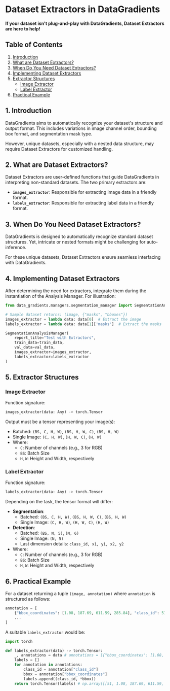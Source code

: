 # Dataset Extractors in DataGradients

**If your dataset isn't plug-and-play with DataGradients, Dataset Extractors are here to help!**

## Table of Contents
1. [Introduction](#1-introduction)
2. [What are Dataset Extractors?](#2-what-are-dataset-extractors)
3. [When Do You Need Dataset Extractors?](#3-when-do-you-need-dataset-extractors)
4. [Implementing Dataset Extractors](#4-implementing-dataset-extractors)
5. [Extractor Structures](#5-extractor-structures)
   - [Image Extractor](#image-extractor)
   - [Label Extractor](#label-extractor)
6. [Practical Example](#6-practical-example)


## 1. Introduction
DataGradients aims to automatically recognize your dataset's structure and output format. 
This includes variations in image channel order, bounding box format, and segmentation mask type. 

However, unique datasets, especially with a nested data structure, may require Dataset Extractors for customized handling.


## 2. What are Dataset Extractors?
Dataset Extractors are user-defined functions that guide DataGradients in interpreting non-standard datasets. 
The two primary extractors are:
- **`images_extractor`**: Responsible for extracting image data in a friendly format.
- **`labels_extractor`**: Responsible for extracting label data in a friendly format.


## 3. When Do You Need Dataset Extractors?
DataGradients is designed to automatically recognize standard dataset structures. 
Yet, intricate or nested formats might be challenging for auto-inference. 

For these unique datasets, Dataset Extractors ensure seamless interfacing with DataGradients.


## 4. Implementing Dataset Extractors
After determining the need for extractors, integrate them during the instantiation of the Analysis Manager. 
For illustration:

```python
from data_gradients.managers.segmentation_manager import SegmentationAnalysisManager

# Sample dataset returns: (image, {"masks", "bboxes"})
images_extractor = lambda data: data[0]  # Extract the image
labels_extractor = lambda data: data[1]['masks']  # Extract the masks

SegmentationAnalysisManager(
    report_title="Test with Extractors",
    train_data=train_data,
    val_data=val_data,
    images_extractor=images_extractor, 
    labels_extractor=labels_extractor
)
```

## 5. Extractor Structures

### Image Extractor
Function signature:
```python
images_extractor(data: Any) -> torch.Tensor
```
Output must be a tensor representing your image(s):
  - Batched: `(BS, C, H, W)`, `(BS, H, W, C)`, `(BS, H, W)`
  - Single Image: `(C, H, W)`, `(H, W, C)`, `(H, W)`
  - Where:
    - `C`: Number of channels (e.g., 3 for RGB)
    - `BS`: Batch Size
    - `H`, `W`: Height and Width, respectively

### Label Extractor
Function signature:
```python
labels_extractor(data: Any) -> torch.Tensor
```
Depending on the task, the tensor format will differ:

- **Segmentation**:
  - Batched: `(BS, C, H, W)`, `(BS, H, W, C)`, `(BS, H, W)`
  - Single Image: `(C, H, W)`, `(H, W, C)`, `(H, W)`
- **Detection**:
  - Batched: `(BS, N, 5)`, `(N, 6)`
  - Single Image: `(N, 5)`
  - Last dimension details: `class_id, x1, y1, x2, y2`
- Where:
  - `C`: Number of channels (e.g., 3 for RGB)
  - `BS`: Batch Size
  - `H`, `W`: Height and Width, respectively

## 6. Practical Example
For a dataset returning a tuple `(image, annotation)` where `annotation` is structured as follows:

```python
annotation = [
    {"bbox_coordinates": [1.08, 187.69, 611.59, 285.84], "class_id": 51},
    ...
]
```

A suitable `labels_extractor` would be:

```python
import torch

def labels_extractor(data) -> torch.Tensor:
    _, annotations = data # annotations = [{"bbox_coordinates": [1.08, 187.69, 611.59, 285.84], "class_id": 51}, ...]
    labels = []
    for annotation in annotations:
        class_id = annotation["class_id"]
        bbox = annotation["bbox_coordinates"]
        labels.append((class_id, *bbox))
    return torch.Tensor(labels) # np.array([[51, 1.08, 187.69, 611.59, 285.84], ...])
```
